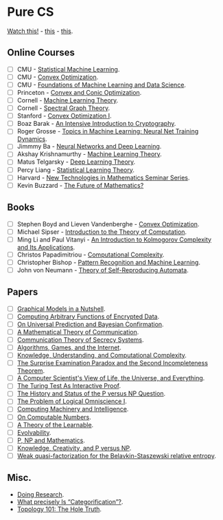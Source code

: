 # Pure CS

[Watch this!](https://stellar.mit.edu/courseguide/) - [this](http://www.cs.cmu.edu/~avrim/courses.html) - 
[this](http://www.davidpwilliamson.net/work/course/).

## Online Courses
 - [ ] CMU - [Statistical Machine Learning](http://www.stat.cmu.edu/~ryantibs/statml/).
 - [ ] CMU - [Convex Optimization](https://www.youtube.com/watch?v=XFKBNJ14UmY&list=PLjbUi5mgii6AVdvImLB9-Hako68p9MpIC).
 - [ ] CMU - [Foundations of Machine Learning and Data Science](http://www.cs.cmu.edu/~ninamf/courses/806/10-806-index.html).
 - [ ] Princeton - [Convex and Conic Optimization](http://aaa.princeton.edu/orf523).
 - [ ] Cornell - [Machine Learning Theory](http://www.cs.cornell.edu/courses/cs6783/2019fa/).
 - [ ] Cornell - [Spectral Graph Theory](https://people.orie.cornell.edu/dpw/orie6334/Fall2016/).
 - [ ] Stanford - [Convex Optimization I](https://web.stanford.edu/class/ee364a/).
 - [ ] Boaz Barak - [An Intensive Introduction to Cryptography](https://intensecrypto.org/public/lec_10_public_key_intro.html#sampling-random-primes).
 - [ ] Roger Grosse - [Topics in Machine Learning: Neural Net Training Dynamics](https://www.cs.toronto.edu/~rgrosse/courses/csc2541_2021/).
 - [ ] Jimmmy Ba - [Neural Networks and Deep Learning](https://csc413-2020.github.io/).
 - [ ] Akshay Krishnamurthy - [Machine Learning Theory](https://people.cs.umass.edu/~akshay/courses/cs690m/index.html).
 - [ ] Matus Telgarsky - [Deep Learning Theory](https://mjt.cs.illinois.edu/dlt/).
 - [ ] Percy Liang - [Statistical Learning Theory](https://web.stanford.edu/class/cs229t/).
 - [ ] Harvard - [New Technologies in Mathematics Seminar Series](https://cmsa.fas.harvard.edu/tech-in-math/).
 - [ ] Kevin Buzzard - [The Future of Mathematics?](https://www.youtube.com/watch?v=Dp-mQ3HxgDE)

## Books
- [ ] Stephen Boyd and Lieven Vandenberghe - [Convex Optimization](https://web.stanford.edu/~boyd/cvxbook/).
- [ ] Michael Sipser - [Introduction to the Theory of Computation](https://notendur.hi.is/mae46/Haskolinn/5.%20misseri%20-%20Haust%202018/Formleg%20ma%CC%81l%20og%20reiknanleiki/Introduction%20to%20the%20theory%20of%20computation_third%20edition%20-%20Michael%20Sipser.pdf).
- [ ] Ming Li and Paul Vitanyi - [An Introduction to Kolmogorov Complexity and Its Applications](https://www.goodreads.com/book/show/1105208.An_Introduction_to_Kolmogorov_Complexity_and_Its_Applications).
- [ ] Christos Papadimitriou - [Computational Complexity](https://www.goodreads.com/book/show/138562.Computational_Complexity).
- [ ] Christopher Bishop - [Pattern Recognition and Machine Learning](https://www.microsoft.com/en-us/research/uploads/prod/2006/01/Bishop-Pattern-Recognition-and-Machine-Learning-2006.pdf).
- [ ] John von Neumann - [Theory of Self-Reproducing Automata](https://www.goodreads.com/book/show/7530868-theory-of-self-reproducing-automata).

## Papers
- [ ] [Graphical Models in a Nutshell](https://ai.stanford.edu/~koller/Papers/Koller+al:SRL07.pdf).
- [ ] [Computing Arbitrary Functions of Encrypted Data](https://crypto.stanford.edu/craig/easy-fhe.pdf).
- [ ] [On Universal Prediction and Bayesian Confirmation](http://arxiv.org/pdf/0709.1516).
- [ ] [A Mathematical Theory of Communication](http://people.math.harvard.edu/~ctm/home/text/others/shannon/entropy/entropy.pdf).
- [ ] [Communication Theory of Secrecy Systems](http://netlab.cs.ucla.edu/wiki/files/shannon1949.pdf).
- [ ] [Algorithms, Games, and the Internet](http://www.eecs.harvard.edu/~parkes/cs286r/spring02/papers/stoc01.pdf).
- [ ] [Knowledge, Understanding, and Computational Complexity](https://citeseerx.ist.psu.edu/viewdoc/download?doi=10.1.1.98.4920&rep=rep1&type=pdf).
- [ ] [The Surprise Examination Paradox and the Second Incompleteness Theorem](https://arxiv.org/abs/1011.4974).
- [ ] [A Computer Scientist's View of Life, the Universe, and Everything](https://arxiv.org/abs/quant-ph/9904050).
- [ ] [The Turing Test As Interactive Proof](https://dash.harvard.edu/bitstream/1/2027203/5/turing-interactive-proof.pdf).
- [ ] [The History and Status of the P versus NP Question](https://www.win.tue.nl/~gwoegi/P-versus-NP/sipser.pdf).
- [ ] [The Problem of Logical Omniscience I](https://www.jstor.org/stable/20116982?seq=1). 
- [ ] [Computing Machinery and Intelligence](https://academic.oup.com/mind/article/LIX/236/433/986238).
- [ ] [On Computable Numbers](https://www.cs.virginia.edu/~robins/Turing_Paper_1936.pdf).
- [ ] [A Theory of the Learnable](https://people.mpi-inf.mpg.de/~mehlhorn/SeminarEvolvability/ValiantLearnable.pdf).
- [ ] [Evolvability](https://dash.harvard.edu/bitstream/handle/1/2643031/Valiant_Evolvability.pdf).
- [ ] [P, NP and Mathematics](https://www.math.ias.edu/~avi/PUBLICATIONS/MYPAPERS/W06/w06.pdf).
- [ ] [Knowledge, Creativity, and P versus NP](https://www.math.ias.edu/~avi/PUBLICATIONS/MYPAPERS/AW09/AW09.pdf).
- [ ] [Weak quasi-factorization for the Belavkin-Staszewski relative entropy](https://arxiv.org/abs/2101.10312).

## Misc.

- [Doing Research](https://cameroncounts.wordpress.com/2009/11/11/doing-research/).
- [What precisely Is “Categorification”?](https://mathoverflow.net/questions/4841/what-precisely-is-categorification).
- [Topology 101: The Hole Truth](https://www.quantamagazine.org/topology-101-how-mathematicians-study-holes-20210126/).
